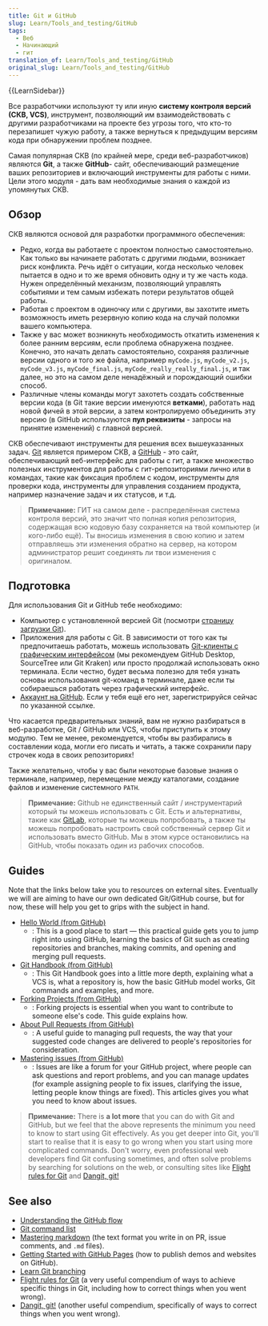 ```yaml
---
title: Git и GitHub
slug: Learn/Tools_and_testing/GitHub
tags:
  - Веб
  - Начинающий
  - гит
translation_of: Learn/Tools_and_testing/GitHub
original_slug: Learn/Tools_and_testing/GitHub
---
```


{{LearnSidebar}}

Все разработчики используют ту или иную **систему контроля версий (СКВ, VCS)**, инструмент, позволяющий им взаимодействовать с другими разработчиками на проекте без угрозы того, что кто-то перезапишет чужую работу, а также вернуться к предыдущим версиям кода при обнаружении проблем позднее.

Самая популярная СКВ (по крайней мере, среди веб-разработчиков) являются **Git**, а также **GitHub**- сайт, обеспечивающий размещение ваших репозиториев и включающий инструменты для работы с ними. Цели этого модуля - дать вам необходимые знания о каждой из упомянутых СКВ.

## Обзор

СКВ являются основой для разработки программного обеспечения:

- Редко, когда вы работаете с проектом полностью самостоятельно. Как только вы начинаете работать с другими людьми, возникает риск конфликта. Речь идёт о ситуации, когда несколько человек пытается в одно и то же время обновить одну и ту же часть кода. Нужен определённый механизм, позволяющий управлять событиями и тем самым избежать потери результатов общей работы.
- Работая с проектом в одиночку или с другими, вы захотите иметь возможность иметь резервную копию кода на случай поломки вашего компьютера.
- Также у вас может возникнуть необходимость откатить изменения к более ранним версиям, если проблема обнаружена позднее. Конечно, это начать делать самостоятельно, сохраняя различные версии одного и того же файла, например `myCode.js`, `myCode_v2.js`, `myCode_v3.js`, `myCode_final.js`, `myCode_really_really_final.js`, и так далее, но это на самом деле ненадёжный и порождающий ошибки способ.
- Различные члены команды могут захотеть создать собственные версии кода (в Git такие версии именуются **ветками**), работать над новой фичей в этой версии, а затем контролируемо объединить эту версию (в GitHub используются **пул реквизиты** - запросы на принятие изменений) с главной версией.

СКВ обеспечивают инструменты для решения всех вышеуказанных задач. [Git](https://git-scm.com/) является примером СКВ, а [GitHub](https://github.com/) - это сайт, обеспечивающий веб-интерфейс для работы с гит, а также множество полезных инструментов для работы с гит-репозиториями лично или в командах, такие как фиксация проблем с кодом, инструменты для проверки кода, инструменты для управления созданием продукта, например назначение задач и их статусов, и т.д.

> **Примечание:** ГИТ на самом деле - распределённая система контроля версий, это значит что полная копия репозитория, содержащая всю кодовую базу сохраняется на твой компьютер (и кого-либо ещё). Ты вносишь изменения в свою копию и затем отправляешь эти изменения обратно на сервер, на котором администратор решит соединять ли твои изменения с оригиналом.

## Подготовка

Для использования Git и GitHub тебе необходимо:

- Компьютер с установленной версией Git (посмотри [страницу загрузки Git](https://git-scm.com/downloads)).
- Приложения для работы с Git. В зависимости от того как ты предпочитаешь работать, можешь использовать [Git-клиенты с графическим интерфейсом](https://git-scm.com/downloads/guis/) (мы рекомендуем GitHub Desktop, SourceTree или Git Kraken) или просто продолжай использовать окно терминала. Если честно, будет весьма полезно для тебя узнать основы использования git-команд в терминале, даже если ты собираешься работать через графический интерфейс.
- [Аккаунт на GitHub](https://github.com/join). Если у тебя ещё его нет, зарегистрируйся сейчас по указанной ссылке.

Что касается предварительных знаний, вам не нужно разбираться в веб-разработке, Git / GitHub или VCS, чтобы приступить к этому модулю. Тем не менее, рекомендуется, чтобы вы разбирались в составлении кода, могли его писать и читать, а также сохранили пару строчек кода в своих репозиториях!

Также желательно, чтобы у вас были некоторые базовые знания о терминале, например, перемещение между каталогами, создание файлов и изменение системного `PATH`.

> **Примечание:** Github не единственный сайт / инструментарий который ты можешь использовать с Git. Есть и альтернативы, такие как [GitLab](https://about.gitlab.com/), которые ты можешь попробовать, а также ты можешь попробовать настроить свой собственный сервер Git и использовать вместо GitHub. Мы в этом курсе остановились на GitHub, чтобы показать один из рабочих способов.

## Guides

Note that the links below take you to resources on external sites. Eventually we will are aiming to have our own dedicated Git/GitHub course, but for now, these will help you get to grips with the subject in hand.

- [Hello World (from GitHub)](https://guides.github.com/activities/hello-world/)
  - : This is a good place to start — this practical guide gets you to jump right into using GitHub, learning the basics of Git such as creating repositories and branches, making commits, and opening and merging pull requests.
- [Git Handbook (from GitHub)](https://guides.github.com/introduction/git-handbook/)
  - : This Git Handbook goes into a little more depth, explaining what a VCS is, what a repository is, how the basic GitHub model works, Git commands and examples, and more.
- [Forking Projects (from GitHub)](https://guides.github.com/activities/forking/)
  - : Forking projects is essential when you want to contribute to someone else's code. This guide explains how.
- [About Pull Requests (from GitHub)](https://help.github.com/en/articles/about-pull-requests)
  - : A useful guide to managing pull requests, the way that your suggested code changes are delivered to people's repositories for consideration.
- [Mastering issues (from GitHub)](https://guides.github.com/features/issues/)
  - : Issues are like a forum for your GitHub project, where people can ask questions and report problems, and you can manage updates (for example assigning people to fix issues, clarifying the issue, letting people know things are fixed). This articles gives you what you need to know about issues.

> **Примечание:** There is **a lot more** that you can do with Git and GitHub, but we feel that the above represents the minimum you need to know to start using Git effectively. As you get deeper into Git, you'll start to realise that it is easy to go wrong when you start using more complicated commands. Don't worry, even professional web developers find Git confusing sometimes, and often solve problems by searching for solutions on the web, or consulting sites like [Flight rules for Git](https://github.com/k88hudson/git-flight-rules) and [Dangit, git!](https://dangitgit.com/)

## See also

- [Understanding the GitHub flow](https://guides.github.com/introduction/flow/)
- [Git command list](https://git-scm.com/docs)
- [Mastering markdown](https://guides.github.com/features/mastering-markdown/) (the text format you write in on PR, issue comments, and `.md` files).
- [Getting Started with GitHub Pages](https://guides.github.com/features/pages/) (how to publish demos and websites on GitHub).
- [Learn Git branching](https://learngitbranching.js.org/)
- [Flight rules for Git](https://github.com/k88hudson/git-flight-rules) (a very useful compendium of ways to achieve specific things in Git, including how to correct things when you went wrong).
- [Dangit, git!](https://dangitgit.com/) (another useful compendium, specifically of ways to correct things when you went wrong).
